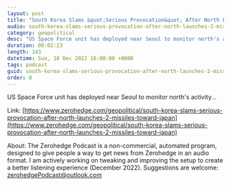 ```yaml
---
layout: post
title: "South Korea Slams &quot;Serious Provocation&quot; After North Launches 2 Missiles Toward Japan"
audio: south-korea-slams-serious-provocation-after-north-launches-2-missiles-toward-japan-0
category: geopolitical
desc: "US Space Force unit has deployed near Seoul to monitor north's activity..."
duration: 00:02:23
length: 143
datetime: Sun, 18 Dec 2022 16:00:00 +0000
tags: podcast
guid: south-korea-slams-serious-provocation-after-north-launches-2-missiles-toward-japan-0
order: 0
---
```

US Space Force unit has deployed near Seoul to monitor north's activity...

Link: [https://www.zerohedge.com/geopolitical/south-korea-slams-serious-provocation-after-north-launches-2-missiles-toward-japan](https://www.zerohedge.com/geopolitical/south-korea-slams-serious-provocation-after-north-launches-2-missiles-toward-japan)

About: The Zerohedge Podcast is a non-commercial, automated program, designed to give people a way to get news from Zerohedge in an audio format.  I am actively working on tweaking and improving the setup to create a better listening experience (December 2022).  Suggestions are welcome: [zerohedgePodcast@outlook.com](mailto:zerohedgePodcast@outlook.com)